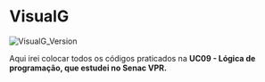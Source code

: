 # VisualG

![VisualG_Version](https://img.shields.io/badge/VisualG-3.0-orange.svg)

Aqui irei colocar todos os códigos praticados na **UC09 - Lógica de programação, que estudei no Senac VPR.**

